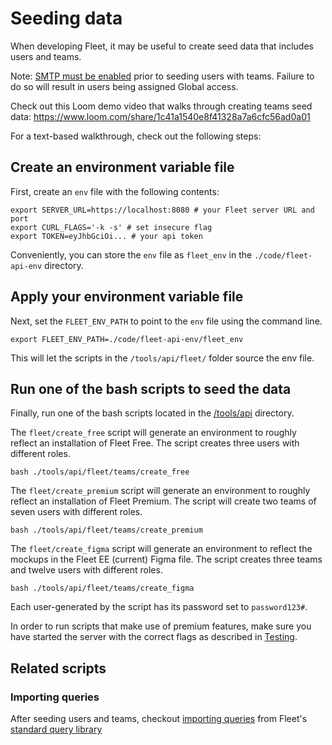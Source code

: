# Seeding data

When developing Fleet, it may be useful to create seed data that includes users and teams.

Note: [SMTP must be enabled](https://fleetdm.com/docs/contributing/testing-and-local-development#manually-testing-email-with-mail-hog) prior to seeding users with teams. Failure to do so will result in users being assigned Global access.

Check out this Loom demo video that walks through creating teams seed data:
https://www.loom.com/share/1c41a1540e8f41328a7a6cfc56ad0a01

For a text-based walkthrough, check out the following steps:

## Create an environment variable file

First, create an `env` file with the following contents:

```
export SERVER_URL=https://localhost:8080 # your Fleet server URL and port
export CURL_FLAGS='-k -s' # set insecure flag
export TOKEN=eyJhbGciOi... # your api token
```

Conveniently, you can store the `env` file as `fleet_env` in the `./code/fleet-api-env` directory.

## Apply your environment variable file

Next, set the `FLEET_ENV_PATH` to point to the `env` file using the command line.

```
export FLEET_ENV_PATH=./code/fleet-api-env/fleet_env
```

This will let the scripts in the `/tools/api/fleet/` folder source the env file.

## Run one of the bash scripts to seed the data

Finally, run one of the bash scripts located in the [/tools/api](../../tools/api/README.md) directory.

The `fleet/create_free` script will generate an environment to roughly reflect an installation of Fleet Free. The script creates three users with different roles.

```
bash ./tools/api/fleet/teams/create_free
```

The `fleet/create_premium` script will generate an environment to roughly reflect an installation of Fleet Premium. The script will create two teams of seven users with different roles.

```
bash ./tools/api/fleet/teams/create_premium
```

The `fleet/create_figma` script will generate an environment to reflect the mockups in the Fleet EE (current) Figma file. The script creates three teams and twelve users with different roles.

```
bash ./tools/api/fleet/teams/create_figma
```

Each user-generated by the script has its password set to `password123#`.

In order to run scripts that make use of premium features, make sure you have started the server with the correct flags as described in [Testing](./Testing-and-local-development.md#license-key).

<meta name="pageOrderInSection" value="600">

## Related scripts

### Importing queries

After seeding users and teams, checkout [importing queries](https://fleetdm.com/docs/using-fleet/standard-query-library#importing-the-queries-in-fleet) from Fleet's [standard query library](https://fleetdm.com/queries)